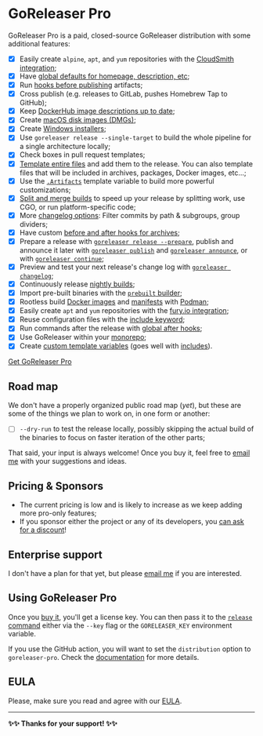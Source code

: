 # GoReleaser Pro

GoReleaser Pro is a paid, closed-source GoReleaser distribution with some
additional features:

- [x] Easily create `alpine`, `apt`, and `yum` repositories with the
      [CloudSmith integration](./customization/cloudsmith.md);
- [x] Have [global defaults for homepage, description, etc](./customization/metadata.md);
- [x] Run [hooks before publishing](/customization/beforepublish) artifacts;
- [x] Cross publish (e.g. releases to GitLab, pushes Homebrew Tap to GitHub);
- [x] Keep [DockerHub image descriptions up to date](/customization/dockerhub);
- [x] Create [macOS disk images (DMGs)](/customization/dmg);
- [x] Create [Windows installers](/customization/msi);
- [x] Use `goreleaser release --single-target` to build the whole pipeline for a
      single architecture locally;
- [x] Check boxes in pull request templates;
- [x] [Template entire files](/customization/templatefiles) and add them to the
      release. You can also template files that will be included in archives,
      packages, Docker images, etc...;
- [x] Use the [`.Artifacts`](/customization/templates/#artifacts) template
      variable to build more powerful customizations;
- [x] [Split and merge builds](/customization/partial) to speed up your release
      by splitting work, use CGO, or run platform-specific code;
- [x] More [changelog options](/customization/changelog): Filter commits by path
      & subgroups, group dividers;
- [x] Have custom [before and after hooks for archives](/customization/archive/);
- [x] Prepare a release with
      [`goreleaser release --prepare`](/cmd/goreleaser_release/), publish and
      announce it later with
      [`goreleaser publish`](/cmd/goreleaser_publish/) and
      [`goreleaser announce`](/cmd/goreleaser_announce/), or with
      [`goreleaser continue`](/cmd/goreleaser_continue/);
- [x] Preview and test your next release's change log with
      [`goreleaser changelog`](/cmd/goreleaser_changelog/);
- [x] Continuously release [nightly builds](/customization/nightlies/);
- [x] Import pre-built binaries with the
      [`prebuilt` builder](./customization/builds.md#import-pre-built-binaries);
- [x] Rootless build [Docker images](./customization/docker.md#using-podman) and
      [manifests](./customization/docker_manifest.md#using-podman) with
      [Podman](https://podman.io);
- [x] Easily create `apt` and `yum` repositories with the
      [fury.io integration](/customization/fury/);
- [x] Reuse configuration files with the
      [include keyword](/customization/includes/);
- [x] Run commands after the release with
      [global after hooks](/customization/hooks/);
- [x] Use GoReleaser within your [monorepo](/customization/monorepo/);
- [x] Create
      [custom template variables](/customization/templates/#custom-variables)
      (goes well with [includes](/customization/includes/)).

<script src="https://gumroad.com/js/gumroad.js"></script>

<a class="gumroad-button" href="https://gumroad.com/l/CadfZ" target="_blank">Get GoReleaser Pro</a>

## Road map

We don't have a properly organized public road map (_yet_), but these are some
of the things we plan to work on, in one form or another:

- [ ] `--dry-run` to test the release locally, possibly skipping the actual
      build of the binaries to focus on faster iteration of the other parts;

That said, your input is always welcome!
Once you buy it, feel free to
[email me](mailto:carlos@becker.software?subject=GoReleaser%20Feature%20Suggestion)
with your suggestions and ideas.

## Pricing & Sponsors

- The current pricing is low and is likely to increase as we keep adding more
  pro-only features;
- If you sponsor either the project or any of its developers, you [can ask for a
  discount](mailto:carlos@becker.software?subject=GoReleaser%20Coupon%20Request)!

## Enterprise support

I don't have a plan for that yet, but please [email
me](mailto:carlos@becker.software?subject=GoReleaser%20Enterprise%20Support) if
you are interested.

## Using GoReleaser Pro

Once you [buy it](https://gum.co/goreleaser), you'll get a license key. You can
then pass it to the [`release` command](/cmd/goreleaser_release/) either via the
`--key` flag or the `GORELEASER_KEY` environment variable.

If you use the GitHub action, you will want to set the `distribution` option to
`goreleaser-pro`. Check the [documentation](/ci/actions/) for more details.

## EULA

Please, make sure you read and agree with our [EULA](/eula).

---

**✨✨ Thanks for your support! ✨✨**
